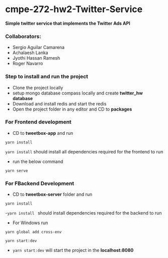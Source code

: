# cmpe-272-hw2-Twitter-Service
**Simple twitter service that implements the Twitter Ads API**

### Collaborators: 
- Sergio Aguilar Camarena
- Achalaesh Lanka
- Jyothi Hassan Ramesh 
- Roger Navarro
 
### Step to install and run the project
 - Clone the project locally
 - setup mongo database compass locally and create **twitter_hw database**
 - Download and install redis and start the redis
 - Open the project folder in any editor and CD to **packages**
 ### For Frontend development
 - CD to **tweetbox-app** and run 
 ```
 yarn install
 ```
 `yarn install` should install all dependencies required for the frontend to run
 
 - run the below command
 ```
 yarn serve
 ```
 ### For FBackend Development
 - CD to **tweetbox-server** folder and run
 ```
 yarn install
 ```
 -`yarn install ` should install dependencies required for the backend to run
 - For Windows run 
 ```
 yarn global add cross-env
 ```
 ```
 yarn start:dev
 ```
 - `yarn start:dev` will start the project in the **localhost:8080**
 
 
